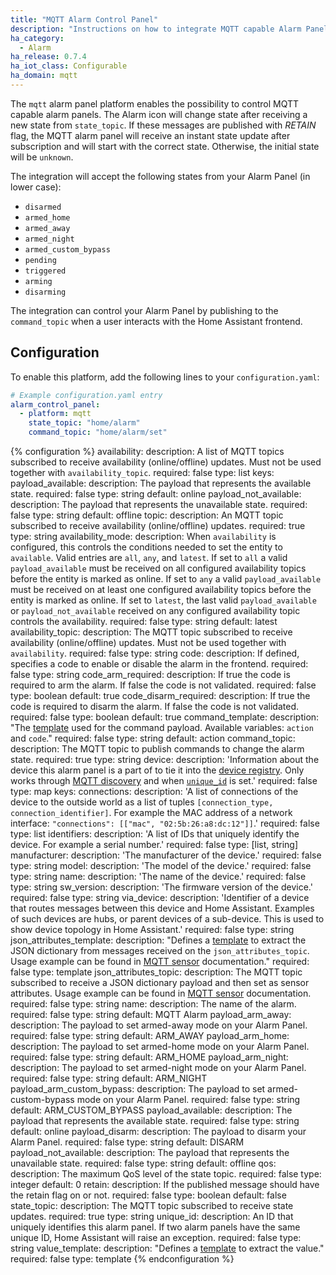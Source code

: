```yaml
---
title: "MQTT Alarm Control Panel"
description: "Instructions on how to integrate MQTT capable Alarm Panels into Home Assistant."
ha_category:
  - Alarm
ha_release: 0.7.4
ha_iot_class: Configurable
ha_domain: mqtt
---
```


The `mqtt` alarm panel platform enables the possibility to control MQTT capable alarm panels. The Alarm icon will change state after receiving a new state from `state_topic`. If these messages are published with *RETAIN* flag, the MQTT alarm panel will receive an instant state update after subscription and will start with the correct state. Otherwise, the initial state will be `unknown`.

The integration will accept the following states from your Alarm Panel (in lower case):

- `disarmed`
- `armed_home`
- `armed_away`
- `armed_night`
- `armed_custom_bypass`
- `pending`
- `triggered`
- `arming`
- `disarming`

The integration can control your Alarm Panel by publishing to the `command_topic` when a user interacts with the Home Assistant frontend.

## Configuration

To enable this platform, add the following lines to your `configuration.yaml`:

```yaml
# Example configuration.yaml entry
alarm_control_panel:
  - platform: mqtt
    state_topic: "home/alarm"
    command_topic: "home/alarm/set"
```

{% configuration %}
availability:
  description: A list of MQTT topics subscribed to receive availability (online/offline) updates. Must not be used together with `availability_topic`.
  required: false
  type: list
  keys:
    payload_available:
      description: The payload that represents the available state.
      required: false
      type: string
      default: online
    payload_not_available:
      description: The payload that represents the unavailable state.
      required: false
      type: string
      default: offline
    topic:
      description: An MQTT topic subscribed to receive availability (online/offline) updates.
      required: true
      type: string
availability_mode:
  description: When `availability` is configured, this controls the conditions needed to set the entity to `available`. Valid entries are `all`, `any`, and `latest`. If set to `all` a valid `payload_available` must be received on all configured availability topics before the entity is marked as online. If set to `any` a valid `payload_available` must be received on at least one configured availability topics before the entity is marked as online. If set to `latest`, the last valid `payload_available` or `payload_not_available` received on any configured availability topic controls the availability.
  required: false
  type: string
  default: latest
availability_topic:
  description: The MQTT topic subscribed to receive availability (online/offline) updates. Must not be used together with `availability`.
  required: false
  type: string
code:
  description: If defined, specifies a code to enable or disable the alarm in the frontend.
  required: false
  type: string
code_arm_required:
  description: If true the code is required to arm the alarm. If false the code is not validated.
  required: false
  type: boolean
  default: true
code_disarm_required:
  description: If true the code is required to disarm the alarm. If false the code is not validated.
  required: false
  type: boolean
  default: true
command_template:
  description: "The [template](/docs/configuration/templating/#processing-incoming-data) used for the command payload. Available variables: `action` and `code`."
  required: false
  type: string
  default: action
command_topic:
  description: The MQTT topic to publish commands to change the alarm state.
  required: true
  type: string
device:
  description: 'Information about the device this alarm panel is a part of to tie it into the [device registry](https://developers.home-assistant.io/docs/en/device_registry_index.html). Only works through [MQTT discovery](/docs/mqtt/discovery/) and when [`unique_id`](#unique_id) is set.'
  required: false
  type: map
  keys:
    connections:
      description: 'A list of connections of the device to the outside world as a list of tuples `[connection_type, connection_identifier]`. For example the MAC address of a network interface: `"connections": [["mac", "02:5b:26:a8:dc:12"]]`.'
      required: false
      type: list
    identifiers:
      description: 'A list of IDs that uniquely identify the device. For example a serial number.'
      required: false
      type: [list, string]
    manufacturer:
      description: 'The manufacturer of the device.'
      required: false
      type: string
    model:
      description: 'The model of the device.'
      required: false
      type: string
    name:
      description: 'The name of the device.'
      required: false
      type: string
    sw_version:
      description: 'The firmware version of the device.'
      required: false
      type: string
    via_device:
      description: 'Identifier of a device that routes messages between this device and Home Assistant. Examples of such devices are hubs, or parent devices of a sub-device. This is used to show device topology in Home Assistant.'
      required: false
      type: string
json_attributes_template:
  description: "Defines a [template](/docs/configuration/templating/#processing-incoming-data) to extract the JSON dictionary from messages received on the `json_attributes_topic`. Usage example can be found in [MQTT sensor](/integrations/sensor.mqtt/#json-attributes-template-configuration) documentation."
  required: false
  type: template
json_attributes_topic:
  description: The MQTT topic subscribed to receive a JSON dictionary payload and then set as sensor attributes. Usage example can be found in [MQTT sensor](/integrations/sensor.mqtt/#json-attributes-topic-configuration) documentation.
  required: false
  type: string
name:
  description: The name of the alarm.
  required: false
  type: string
  default: MQTT Alarm
payload_arm_away:
  description: The payload to set armed-away mode on your Alarm Panel.
  required: false
  type: string
  default: ARM_AWAY
payload_arm_home:
  description: The payload to set armed-home mode on your Alarm Panel.
  required: false
  type: string
  default: ARM_HOME
payload_arm_night:
  description: The payload to set armed-night mode on your Alarm Panel.
  required: false
  type: string
  default: ARM_NIGHT
payload_arm_custom_bypass:
  description: The payload to set armed-custom-bypass mode on your Alarm Panel.
  required: false
  type: string
  default: ARM_CUSTOM_BYPASS
payload_available:
  description: The payload that represents the available state.
  required: false
  type: string
  default: online
payload_disarm:
  description: The payload to disarm your Alarm Panel.
  required: false
  type: string
  default: DISARM
payload_not_available:
  description: The payload that represents the unavailable state.
  required: false
  type: string
  default: offline
qos:
  description: The maximum QoS level of the state topic.
  required: false
  type: integer
  default: 0
retain:
  description: If the published message should have the retain flag on or not.
  required: false
  type: boolean
  default: false
state_topic:
  description: The MQTT topic subscribed to receive state updates.
  required: true
  type: string
unique_id:
   description: An ID that uniquely identifies this alarm panel. If two alarm panels have the same unique ID, Home Assistant will raise an exception.
   required: false
   type: string
value_template:
  description: "Defines a [template](/docs/configuration/templating/#processing-incoming-data) to extract the value."
  required: false
  type: template
{% endconfiguration %}
